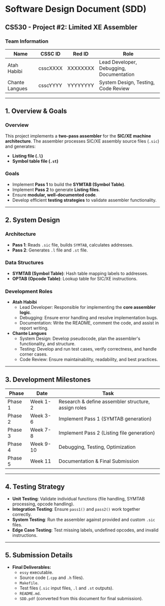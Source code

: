 # **Software Design Document (SDD)**
## **CS530 - Project #2: Limited XE Assembler**

### **Team Information**
| Name | CSSC ID | Red ID | Role |
|------|--------|--------|------|
| Atah Habibi | csscXXXX | XXXXXXXX | Lead Developer, Debugging, Documentation |
| Chante Langues | csscYYYY | YYYYYYYY | System Design, Testing, Code Review |

---

## **1. Overview & Goals**
### **Overview**
This project implements a **two-pass assembler** for the **SIC/XE machine architecture**. The assembler processes SIC/XE assembly source files (`.sic`) and generates:
- **Listing file (`.l`)**
- **Symbol table file (`.st`)**

### **Goals**
- Implement **Pass 1** to build the **SYMTAB (Symbol Table)**.
- Implement **Pass 2** to generate **Listing files**.
- Ensure **modular, well-documented code**.
- Develop efficient **testing strategies** to validate assembler functionality.

---

## **2. System Design**
### **Architecture**
- **Pass 1**: Reads `.sic` file, builds `SYMTAB`, calculates addresses.
- **Pass 2**: Generates `.l` file and `.st` file.

### **Data Structures**
- **SYMTAB (Symbol Table)**: Hash table mapping labels to addresses.
- **OPTAB (Opcode Table)**: Lookup table for SIC/XE instructions.

### **Development Roles**
- **Atah Habibi**
  - Lead Developer: Responsible for implementing the **core assembler logic**.
  - Debugging: Ensure error handling and resolve implementation bugs.
  - Documentation: Write the README, comment the code, and assist in report writing.
- **Chante Langues**
  - System Design: Develop pseudocode, plan the assembler's functionality, and structure.
  - Testing: Develop and run test cases, verify correctness, and handle corner cases.
  - Code Review: Ensure maintainability, readability, and best practices.

---

## **3. Development Milestones**
| Phase | Date | Task |
|-------|------|------|
| Phase 1 | Week 1-2 | Research & define assembler structure, assign roles |
| Phase 2 | Week 3-6 | Implement Pass 1 (SYMTAB generation) |
| Phase 3 | Week 7-8 | Implement Pass 2 (Listing file generation) |
| Phase 4 | Week 9-10 | Debugging, Testing, Optimization |
| Phase 5 | Week 11 | Documentation & Final Submission |

---

## **4. Testing Strategy**
- **Unit Testing**: Validate individual functions (file handling, SYMTAB processing, opcode handling).
- **Integration Testing**: Ensure `pass1()` and `pass2()` work together correctly.
- **System Testing**: Run the assembler against provided and custom `.sic` files.
- **Edge Case Testing**: Test missing labels, undefined opcodes, and invalid instructions.

---

## **5. Submission Details**
- **Final Deliverables:**
  - `essy` executable.
  - Source code (`.cpp` and `.h` files).
  - `Makefile`.
  - Test files (`.sic` input files, `.l` and `.st` outputs).
  - `README.md`.
  - `SDD.pdf` (converted from this document for final submission).
